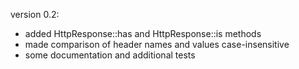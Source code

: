 version 0.2:

  * added HttpResponse::has and HttpResponse::is methods
  * made comparison of header names and values case-insensitive
  * some documentation and additional tests

